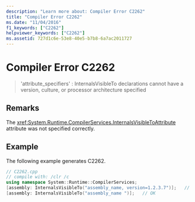 ```yaml
---
description: "Learn more about: Compiler Error C2262"
title: "Compiler Error C2262"
ms.date: "11/04/2016"
f1_keywords: ["C2262"]
helpviewer_keywords: ["C2262"]
ms.assetid: 727d1c6e-53e8-40e5-b7b8-6a7ac2011727
---
```

# Compiler Error C2262

> 'attribute_specifiers' : InternalsVisibleTo declarations cannot have a version, culture, or processor architecture specified

## Remarks

The <xref:System.Runtime.CompilerServices.InternalsVisibleToAttribute> attribute was not specified correctly.

## Example

The following example generates C2262.

```cpp
// C2262.cpp
// compile with: /clr /c
using namespace System::Runtime::CompilerServices;
[assembly: InternalsVisibleTo("assembly_name, version=1.2.3.7")];   // C2262
[assembly: InternalsVisibleTo("assembly_name ")];   // OK
```
